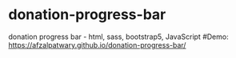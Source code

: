 # donation-progress-bar
donation progress bar - html, sass, bootstrap5, JavaScript
#Demo: https://afzalpatwary.github.io/donation-progress-bar/
